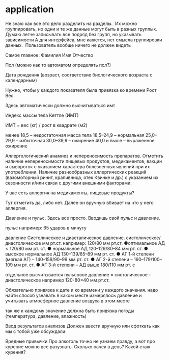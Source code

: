 # application

Не знаю как все это дело разделить на разделы. 
Их можно группировать, но одни и те же данные могут быть в разных группых. 
Думаю легче записывать все подряд без групп, но указывать зависимости
А для интерфейса, мне кажется, нет смысла группировки данных. 
Пользователь вообще ничего не должен видеть

Самое главное:
Фамилия
Имя
Отчество

Пол (можно как то автоматом определять пол?)

Дата рождения (возраст, соответствие биологического возраста с календарным)

Нужно, чтобы у каждого показателя была привязка ко времени
Рост
Вес

Здесь автоматически должно высчитываться имт

Индекс массы тела Кеттле (ИМТ)

ИМТ = вес (кг) / рост в квадрате (м2)

менее 18,5 – недостаточная масса тела
18,5–24,9 – нормальная
25,0–29,9 – избыточная
30,0–39,9 – ожирение
40,0 и выше – выраженное ожирение


Аллергологический анамнез и непереносимость препаратов. Отметить наличие непереносимости пищевых продуктов, медикаментов, вакцин и сывороток с указанием характера болезненных явлений при их употреблении. Наличие разнообразных аллергических реакций (вазомоторный ринит, крапивница, отек Квинке и др.) с указанием их сезонности и/или связи с другими внешними факторами.

У вас есть аллергия на медикаменты, пищевые продукты?

Тут отметить да, либо нет.
Далее он вручную вбивает на что у него аллергия. 


Давление и пульс.
Здесь все просто. Вводишь свой пульс и давление.

пульс
например: 65 ударов в минуту


давление
Систолическое и диасталическое давление. 
систолическое/диастолическое мм рт.ст.
например: 120/80 мм рт.ст.
●оптимальное АД < 120/80 мм рт. ст.
● нормальное АД 120–129/80–84 мм рт. ст. 
● высокое нормальное АД 130–139/85–89 мм рт. ст. 
● АГ 1-й степени (мягкая АГ) – 140–159/90–99 мм рт. ст. 
● АГ 2-й степени – 160–179/100–109 мм рт. ст. 
● АГ 3-й степени – АД выше 180/110 мм рт. с

отдельное высчитывается пульсовое давление = систолическое - диастолическое
например 120-80=40 мм рт.ст.


Обязательно привязка к дате и ко времени у каждого значения.
надо найти способ узнавать в каком месте измерялось давление и учитывать атмосферное давление воздуха в этом месте

так же к каждому значение должна быть привязка погоды (температура, давление, влажность)



Ввод результатов анализов
Должен ввести вручную или сфоткать как мы с тобой уже обсуждали. 

Вредные привычки
Про алкоголь точно не узнаем правду, а вот про курение можно все разузнать. Сколько пачек в день? Какой стаж курения?

